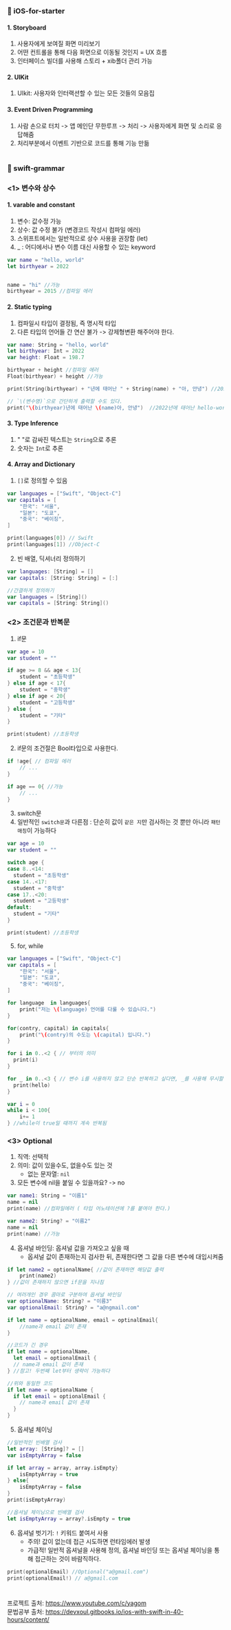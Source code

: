 ### 🍏 iOS-for-starter

#### 1. Storyboard
1. 사용자에게 보여질 화면 미리보기
2. 어떤 컨트롤을 통해 다음 화면으로 이동될 것인지 = UX 흐름
3. 인터페이스 빌더를 사용해 스토리 + xib폴더 관리 가능
    
#### 2. UIKit
1. UIkit: 사용자와 인터랙션할 수 있는 모든 것들의 모음집
    
#### 3. Event Driven Programming
1. 사람 손으로 터치 -> 앱 메인단 무한루프 -> 처리 -> 사용자에게 화면 및 소리로 응답해줌
2. 처리부분에서 이벤트 기반으로 코드를 통해 기능 만듦
    
    
    
#
### 🍎 swift-grammar
### <1> 변수와 상수
#### 1. varable and constant
1. 변수: 값수정 가능
2. 상수: 값 수정 불가 (변경코드 작성시 컴파일 에러)
3. 스위프트에서는 일반적으로 상수 사용을 권장함 (let)
4. _ : 어디에서나 변수 이름 대신 사용할 수 있는 keyword
```swift
var name = "hello, world"
let birthyear = 2022


name = "hi" //가능
birthyear = 2015 //컴파일 에러
```

#### 2. Static typing
1. 컴파일시 타입이 결정됨, 즉 명시적 타입
2. 다른 타입의 언어들 간 연산 불가 -> 강제형변환 해주어야 한다.
```swift
var name: String = "hello, world"
let birthyear: Int = 2022
var height: Float = 198.7

birthyear + height //컴파일 에러
Float(birthyear) + height //가능

print(String(birthyear) + "년에 태어난 " + String(name) + "아, 안녕") //2022년에 태어난 hello-world아, 안녕

// `\(변수명)`으로 간단하게 출력할 수도 있다.
print("\(birthyear)년에 태어난 \(name)아, 안녕")  //2022년에 태어난 hello-world아, 안녕
```

#### 3. Type Inference
1. " "로 감싸진 텍스트는 `String`으로 추론
2. 숫자는 `Int`로 추론

#### 4. Array and Dictionary
1. `[]`로 정의할 수 있음
```swift
var languages = ["Swift", "Object-C"]
var capitals = [
    "한국": "서울",
    "일본": "도쿄",
    "중국": "베이징",
]

print(languages[0]) // Swift
print(languages[1]) //Object-C
```

2. 빈 배열, 딕셔너리 정의하기
```swift
var languages: [String] = []
var capitals: [String: String] = [:]

//간결하게 정의하기
var languages = [String]()
var capitals = [String: String]()
```

### <2> 조건문과 반복문
1. if문
```swift
var age = 10
var student = ""

if age >= 8 && age < 13{
    student = "초등학생"
} else if age < 17{
    student = "중학생"
} else if age < 20{
    student = "고등학생"
} else {
    student = "기타"
}

print(student) //초등학생
```

2. if문의 조건절은 Bool타입으로 사용한다.
```swift
if !age{ // 컴파일 에러
    // ...
} 

if age == 0{ //가능
    // ...
}
```

3. switch문
4. 일반적인 `switch문`과 다른점 : 단순히 값이 `같은 지`만 검사하는 것 뿐만 아니라 `패턴매칭`이 가능하다
```swift
var age = 10
var student = ""

switch age {
case 8..<14:
  student = "초등학생"
case 14..<17:
  student = "중학생"
case 17..<20:
  student = "고등학생"
default:
  student = "기타"
}

print(student) //초등학생
```

5. for, while
```swift
var languages = ["Swift", "Object-C"]
var capitals = [
    "한국": "서울",
    "일본": "도쿄",
    "중국": "베이징",
]

for language  in languages{
    print("저는 \(language) 언어를 다룰 수 있습니다.")
}

for(contry, capital) in capitals{
    print("\(contry)의 수도는 \(capital) 입니다.")
}

for i in 0..<2 { // 부터의 의미
  print(i)
}

for _ in 0..<3 { // 변수 i를 사용하지 않고 단순 반복하고 싶다면, _를 사용해 무시할 수 있음
  print(hello)
}
```

```swift
var i = 0
while i < 100{
    i+= 1
} //while이 true일 때까지 계속 반복됨
```

### <3> Optional
1. 직역: 선택적
2. 의미: 값이 있을수도, 없을수도 있는 것
    - 없는 문자열: `nil`
3. 모든 변수에 nil을 붙일 수 있을까요? -> no
```swift
var name1: String = "이름1"
name = nil 
print(name) //컴파일에러 ( 타입 어노테이션에 ?를 붙여아 한다.)

var name2: String? = "이름2"
name = nil 
print(name) //가능

```

4. 옵셔널 바인딩: 옵셔널 값을 가져오고 싶을 때
    - 옵셔널 값이 존재하는지 검사한 뒤, 존재한다면 그 값을 다른 변수에 대입시켜줌
```swift
if let name2 = optionalName{ //값이 존재하면 해당값 출력
    print(name2)
} //값이 존재하지 않으면 if문을 지나침

// 여러개인 경우 콤마로 구분하여 옵셔널 바인딩
var optionalName: String? = "이름3"
var optionalEmail: String? = "a@ngmail.com"

if let name = optionalName, email = optinalEmail{
    //name과 email 값이 존재
}

//코드가 긴 경우
if let name = optionalName,
  let email = optionalEmail {
  // name과 email 값이 존재
} //참고! 두번째 let부터 생략이 가능하다

//위와 동일한 코드
if let name = optionalName {
  if let email = optionalEmail {
    // name과 email 값이 존재
  }
}
```

5. 옵셔널 체이닝
```swift
//일반적인 빈배열 검사
let array: [String]? = []
var isEmptyArray = false

if let array = array, array.isEmpty}
    isEmptyArray = true
} else{
    isEmptyArray = false
}
print(isEmptyArray)

//옵셔널 체이닝으로 빈배열 검사
let isEmptyArray = array?.isEmpty = true
```

6. 옵셔널 벗기기: `!` 키워드 붙여서 사용
    - 주의! 값이 없는데 접근 시도하면 런타임에러 발생
    - 가급적! 일반적 옵셔널을 사용해 정의, 옵셔널 바인딩 또는 옵셔널 체이닝을 통해 접근하는 것이 바람직하다.
```swift
print(optionalEmail) //Optional("a@gmail.com")
print(optionalEmail!) // a@gmail.com
```

#
프로젝트 출처: https://www.youtube.com/c/yagom   
문법공부 출처: https://devxoul.gitbooks.io/ios-with-swift-in-40-hours/content/

